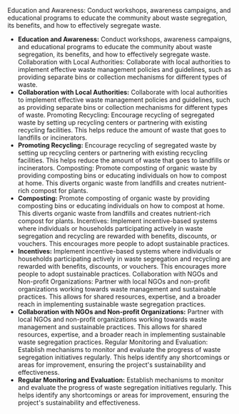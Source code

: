 Education and Awareness: Conduct workshops, awareness campaigns, and educational programs to educate the community about waste segregation, its benefits, and how to effectively segregate waste.

-   **Education and Awareness:** Conduct workshops, awareness campaigns, and educational programs to educate the community about waste segregation, its benefits, and how to effectively segregate waste.
    Collaboration with Local Authorities: Collaborate with local authorities to implement effective waste management policies and guidelines, such as providing separate bins or collection mechanisms for different types of waste.
-   **Collaboration with Local Authorities:** Collaborate with local authorities to implement effective waste management policies and guidelines, such as providing separate bins or collection mechanisms for different types of waste.
    Promoting Recycling: Encourage recycling of segregated waste by setting up recycling centers or partnering with existing recycling facilities. This helps reduce the amount of waste that goes to landfills or incinerators.
-   **Promoting Recycling:** Encourage recycling of segregated waste by setting up recycling centers or partnering with existing recycling facilities. This helps reduce the amount of waste that goes to landfills or incinerators.
    Composting: Promote composting of organic waste by providing composting bins or educating individuals on how to compost at home. This diverts organic waste from landfills and creates nutrient-rich compost for plants.
-   **Composting:** Promote composting of organic waste by providing composting bins or educating individuals on how to compost at home. This diverts organic waste from landfills and creates nutrient-rich compost for plants.
    Incentives: Implement incentive-based systems where individuals or households participating actively in waste segregation and recycling are rewarded with benefits, discounts, or vouchers. This encourages more people to adopt sustainable practices.
-   **Incentives:** Implement incentive-based systems where individuals or households participating actively in waste segregation and recycling are rewarded with benefits, discounts, or vouchers. This encourages more people to adopt sustainable practices.
    Collaboration with NGOs and Non-profit Organizations: Partner with local NGOs and non-profit organizations working towards waste management and sustainable practices. This allows for shared resources, expertise, and a broader reach in implementing sustainable waste segregation practices.
-   **Collaboration with NGOs and Non-profit Organizations:** Partner with local NGOs and non-profit organizations working towards waste management and sustainable practices. This allows for shared resources, expertise, and a broader reach in implementing sustainable waste segregation practices.
    Regular Monitoring and Evaluation: Establish mechanisms to monitor and evaluate the progress of waste segregation initiatives regularly. This helps identify any shortcomings or areas for improvement, ensuring the project's sustainability and effectiveness.
-   **Regular Monitoring and Evaluation:** Establish mechanisms to monitor and evaluate the progress of waste segregation initiatives regularly. This helps identify any shortcomings or areas for improvement, ensuring the project's sustainability and effectiveness.
